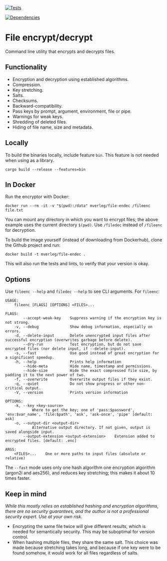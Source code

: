 
[![Tests](https://github.com/mverleg/file_endec/workflows/Test%20file_endec/badge.svg)](https://github.com/mverleg/file_endec/actions)

[![Dependencies](https://deps.rs/repo/github/mverleg/file_endec/status.svg)](https://deps.rs/repo/github/mverleg/file_endec)

# File encrypt/decrypt

Command line utility that encrypts and decrypts files.

## Functionality

* Encryption and decryption using established algorithms.
* Compression.
* Key stretching.
* Salts.
* Checksums.
* Backward-compatibility.
* Pass keys by prompt, argument, environment, file or pipe.
* Warnings for weak keys.
* Shredding of deleted files.
* Hiding of file name, size and metadata.

## Locally

To build the binaries locally, include feature `bin`. This feature is not needed when using as a library.

    cargo build --release --features=bin

## In Docker

Run the encryptor with Docker:

    docker run --rm -it -v "$(pwd):/data" mverleg/file-endec /fileenc file.txt

You can mount any directory in which you want to encrypt files; the above example uses the current directory `$(pwd)`. Use `/filedec` instead of `/fileenc` for decryption.

To build the image yourself (instead of downloading from Dockerhub), clone the Github project and run:

    docker build -t mverleg/file-endec .

This will also run the tests and lints, to verify that your version is okay.

## Options

Use `fileenc --help` and `filedec --help` to see CLI arguments. For `fileenc`:

    USAGE:
        fileenc [FLAGS] [OPTIONS] <FILES>...
    
    FLAGS:
            --accept-weak-key    Suppress warning if the encryption key is not strong.
        -v, --debug              Show debug information, especially on errors.
        -d, --delete-input       Delete unencrypted input files after successful encryption (overwrites garbage before delete).
            --dry-run            Test encryption, but do not save encrypted files (nor delete input, if --delete-input).
        -s, --fast               Use good instead of great encryption for a significant speedup.
        -h, --help               Prints help information
            --hide-meta          Hide name, timestamp and permissions.
            --hide-size          Hide the exact compressed file size, by padding it to the next power of two.
        -f, --overwrite          Overwrite output files if they exist.
        -q, --quiet              Do not show progress or other non-critical output.
        -V, --version            Prints version information
    
    OPTIONS:
        -k, --key <key-source>
                Where to get the key; one of 'pass:$password', 'env:$var_name', 'file:$path', 'ask', 'ask-once', 'pipe' [default: ask]
        -o, --output-dir <output-dir>
                Alternative output directory. If not given, output is saved alongside input.
            --output-extension <output-extension>    Extension added to encrypted files. [default: .enc]
    
    ARGS:
        <FILES>...    One or more paths to input files (absolute or relative)

The `--fast` mode uses only one hash algorithm one encryption algorithm (argon2i and aes256), and reduces key stretching; this makes it about 10 times faster.

## Keep in mind

*While this mostly relies on established hashing and encryption algorithms, there are no security guarantees, and the author is not a professional security expert. Use at your own risk.*

* Encrypting the same file twice will give different results, which is needed for semantically security. This may be suboptimal for version control.
* When hashing multiple files, they share the same salt. This choice was made because stretching takes long, and because if one key were to be found somehow, it would work for all files regardless of salts.
